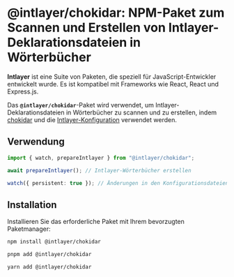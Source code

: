 # @intlayer/chokidar: NPM-Paket zum Scannen und Erstellen von Intlayer-Deklarationsdateien in Wörterbücher

**Intlayer** ist eine Suite von Paketen, die speziell für JavaScript-Entwickler entwickelt wurde. Es ist kompatibel mit Frameworks wie React, React und Express.js.

Das **`@intlayer/chokidar`**-Paket wird verwendet, um Intlayer-Deklarationsdateien in Wörterbücher zu scannen und zu erstellen, indem [chokidar](https://github.com/paulmillr/chokidar) und die [Intlayer-Konfiguration](https://github.com/aymericzip/intlayer/blob/main/docs/de/configuration.md) verwendet werden.

## Verwendung

```ts
import { watch, prepareIntlayer } from "@intlayer/chokidar";

await prepareIntlayer(); // Intlayer-Wörterbücher erstellen

watch({ persistent: true }); // Änderungen in den Konfigurationsdateien überwachen
```

## Installation

Installieren Sie das erforderliche Paket mit Ihrem bevorzugten Paketmanager:

```bash packageManager="npm"
npm install @intlayer/chokidar
```

```bash packageManager="pnpm"
pnpm add @intlayer/chokidar
```

```bash packageManager="yarn"
yarn add @intlayer/chokidar
```
